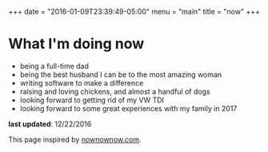 +++
date = "2016-01-09T23:39:49-05:00"
menu = "main"
title = "now"
+++

# What I'm doing now

* being a full-time dad
* being the best husband I can be to the most amazing woman
* writing software to make a difference
* raising and loving chickens, and almost a handful of dogs
* looking forward to getting rid of my VW TDI
* looking forward to some great experiences with my family in 2017

__last updated__: 12/22/2016

This page inspired by [nownownow.com](http://nownownow.com/).
